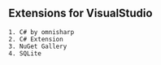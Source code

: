## Extensions for VisualStudio

    1. C# by omnisharp
    2. C# Extension
    3. NuGet Gallery
    4. SQLite
